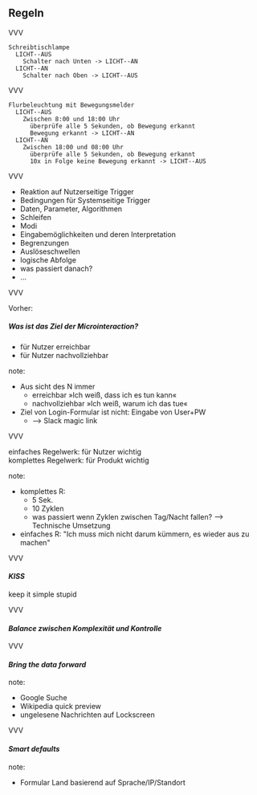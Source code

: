 ## Regeln 

VVV

```
Schreibtischlampe
  LICHT--AUS
    Schalter nach Unten -> LICHT--AN
  LICHT--AN
    Schalter nach Oben -> LICHT--AUS
```

VVV

```
Flurbeleuchtung mit Bewegungsmelder
  LICHT--AUS
    Zwischen 8:00 und 18:00 Uhr
      überprüfe alle 5 Sekunden, ob Bewegung erkannt
      Bewegung erkannt -> LICHT--AN
  LICHT--AN
    Zwischen 18:00 und 08:00 Uhr
      überprüfe alle 5 Sekunden, ob Bewegung erkannt
      10x in Folge keine Bewegung erkannt -> LICHT--AUS
```

VVV

<ul>
    <li class="fragment">Reaktion auf Nutzerseitige Trigger</li>
    <li class="fragment">Bedingungen für Systemseitige Trigger</li>
    <li class="fragment">Daten, Parameter, Algorithmen</li>
    <li class="fragment">Schleifen</li>
    <li class="fragment">Modi</li>
    <li class="fragment">Eingabemöglichkeiten und deren Interpretation</li>
    <li class="fragment">Begrenzungen</li>
    <li class="fragment">Auslöseschwellen</li>
    <li class="fragment">logische Abfolge</li>
    <li class="fragment">was passiert danach?</li>
    <li class="fragment">...</li>
</ul>

VVV

Vorher: 

##### Was ist das Ziel der Microinteraction?

<ul>
    <li class="fragment">für Nutzer erreichbar</li>
    <li class="fragment">für Nutzer nachvollziehbar</li>
</ul>

note:
- Aus sicht des N immer
    - erreichbar »Ich weiß, dass ich es tun kann«
    - nachvollziehbar »Ich weiß, warum ich das tue«
- Ziel von Login-Formular ist nicht: Eingabe von User+PW
    - --> Slack magic link

VVV

<div class="grid-halves">
    <div class="fragment fade-left white bg-color7" data-fragment-index="2">
    einfaches Regelwerk: für Nutzer wichtig
    </div>
    <div class="fragment fade-right white bg-color10" data-fragment-index="1">
    komplettes Regelwerk: für Produkt wichtig
    </div>
</div>

note:
- komplettes R: 
    - 5 Sek. 
    - 10 Zyklen
    - was passiert wenn Zyklen zwischen Tag/Nacht fallen? --> Technische Umsetzung
- einfaches R: "Ich muss mich nicht darum kümmern, es wieder aus zu machen"

VVV

#### _KISS_

<p class="fragment"> keep it simple stupid </p>

VVV

#### _Balance zwischen Komplexität und Kontrolle_

VVV

#### _Bring the data forward_

note:
- Google Suche
- Wikipedia quick preview
- ungelesene Nachrichten auf Lockscreen

VVV

#### _Smart defaults_

note:
- Formular Land basierend auf Sprache/IP/Standort






